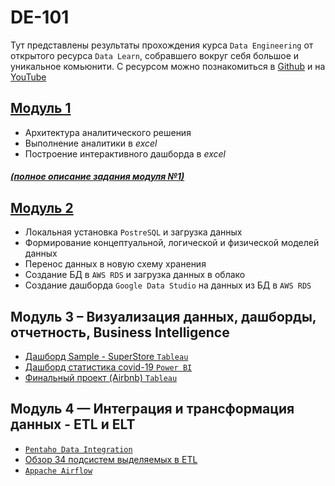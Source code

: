 # DE-101
Тут представлены результаты прохождения курса ```Data Engineering``` от открытого ресурса ```Data Learn```, собравшего вокруг себя большое и уникальное комьюнити. С ресурсом можно познакомиться в [Github](https://github.com/ReIZzz/data-engineering) и на [YouTube](https://www.youtube.com/channel/UCWki7GBUE5lDMJCbn4e1XMg)

## [Модуль 1](https://github.com/ReIZzz/DE-101/blob/main/Module%201/readme.md)
- Архитектура аналитического решения
- Выполнение аналитики в _excel_
- Построение интерактивного дашборда в _excel_
##### [(полное описание задания модуля №1)](https://github.com/Data-Learn/data-engineering/blob/master/DE-101%20Modules/Module01/DE%20-%20101%20Lab%201.1/readme.md)

## [Модуль 2](https://github.com/ReIZzz/DE-101/blob/main/Module%202/ReadMe.md)
- Локальная установка `PostreSQL` и загрузка данных
- Формирование концептуальной, логической и физической моделей данных 
- Перенос данных в новую схему хранения
- Создание БД в `AWS RDS` и загрузка данных в облако
- Создание дашборда `Google Data Studio` на данных из БД в `AWS RDS`

## Модуль 3 – Визуализация данных, дашборды, отчетность, Business Intelligence
- [Дашборд Sample - SuperStore `Tableau`](https://github.com/ReIZzz/DE-101/blob/main/Module%203/Tableau%20Desktop/readme.md)
- [Дашборд статистика covid-19 `Power BI`]()
- [Финальный проект (Airbnb) `Tableau`]()


## Модуль 4 — Интеграция и трансформация данных - ETL и ELT
- [`Pentaho Data Integration`](https://github.com/ReIZzz/DE-101/blob/main/Module_4/4.4_introduction_pentaho/Readme.md)
- [Обзор 34 подсистем выделяемых в ETL](https://github.com/ReIZzz/DE-101/blob/main/Module_4/4.5_ETL_subsystem/readme.md)
- [`Appache Airflow`](https://github.com/ReIZzz/DE-101/blob/main/Module_4/4.7_Fancy_ETL/Readme.md)
